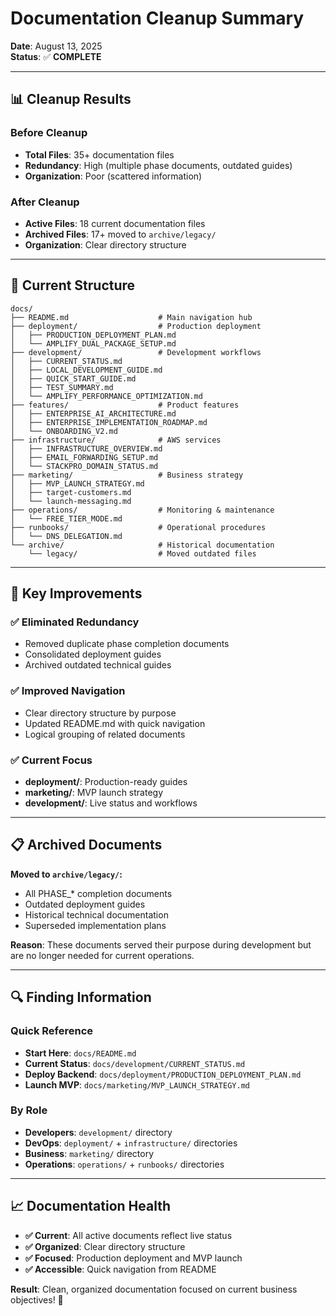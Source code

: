 # Documentation Cleanup Summary

**Date**: August 13, 2025  
**Status**: ✅ **COMPLETE**

---

## 📊 **Cleanup Results**

### **Before Cleanup**
- **Total Files**: 35+ documentation files
- **Redundancy**: High (multiple phase documents, outdated guides)
- **Organization**: Poor (scattered information)

### **After Cleanup**
- **Active Files**: 18 current documentation files
- **Archived Files**: 17+ moved to `archive/legacy/`
- **Organization**: Clear directory structure

---

## 📁 **Current Structure**

```
docs/
├── README.md                    # Main navigation hub
├── deployment/                  # Production deployment
│   ├── PRODUCTION_DEPLOYMENT_PLAN.md
│   └── AMPLIFY_DUAL_PACKAGE_SETUP.md
├── development/                 # Development workflows
│   ├── CURRENT_STATUS.md
│   ├── LOCAL_DEVELOPMENT_GUIDE.md
│   ├── QUICK_START_GUIDE.md
│   ├── TEST_SUMMARY.md
│   └── AMPLIFY_PERFORMANCE_OPTIMIZATION.md
├── features/                    # Product features
│   ├── ENTERPRISE_AI_ARCHITECTURE.md
│   ├── ENTERPRISE_IMPLEMENTATION_ROADMAP.md
│   └── ONBOARDING_V2.md
├── infrastructure/              # AWS services
│   ├── INFRASTRUCTURE_OVERVIEW.md
│   ├── EMAIL_FORWARDING_SETUP.md
│   └── STACKPRO_DOMAIN_STATUS.md
├── marketing/                   # Business strategy
│   ├── MVP_LAUNCH_STRATEGY.md
│   ├── target-customers.md
│   └── launch-messaging.md
├── operations/                  # Monitoring & maintenance
│   └── FREE_TIER_MODE.md
├── runbooks/                    # Operational procedures
│   └── DNS_DELEGATION.md
└── archive/                     # Historical documentation
    └── legacy/                  # Moved outdated files
```

---

## 🎯 **Key Improvements**

### **✅ Eliminated Redundancy**
- Removed duplicate phase completion documents
- Consolidated deployment guides
- Archived outdated technical guides

### **✅ Improved Navigation**
- Clear directory structure by purpose
- Updated README.md with quick navigation
- Logical grouping of related documents

### **✅ Current Focus**
- **deployment/**: Production-ready guides
- **marketing/**: MVP launch strategy
- **development/**: Live status and workflows

---

## 📋 **Archived Documents**

**Moved to `archive/legacy/`:**
- All PHASE_* completion documents
- Outdated deployment guides
- Historical technical documentation
- Superseded implementation plans

**Reason**: These documents served their purpose during development but are no longer needed for current operations.

---

## 🔍 **Finding Information**

### **Quick Reference**
- **Start Here**: `docs/README.md`
- **Current Status**: `docs/development/CURRENT_STATUS.md`
- **Deploy Backend**: `docs/deployment/PRODUCTION_DEPLOYMENT_PLAN.md`
- **Launch MVP**: `docs/marketing/MVP_LAUNCH_STRATEGY.md`

### **By Role**
- **Developers**: `development/` directory
- **DevOps**: `deployment/` + `infrastructure/` directories
- **Business**: `marketing/` directory
- **Operations**: `operations/` + `runbooks/` directories

---

## 📈 **Documentation Health**

- **✅ Current**: All active documents reflect live status
- **✅ Organized**: Clear directory structure
- **✅ Focused**: Production deployment and MVP launch
- **✅ Accessible**: Quick navigation from README

**Result**: Clean, organized documentation focused on current business objectives! 🚀
